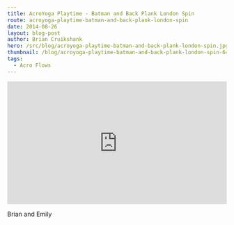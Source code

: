 ```yaml
---
title: AcroYoga Playtime - Batman and Back Plank London Spin
route: acroyoga-playtime-batman-and-back-plank-london-spin
date: 2014-08-26
layout: blog-post
author: Brian Cruikshank
hero: /src/blog/acroyoga-playtime-batman-and-back-plank-london-spin.jpg
thumbnail: /blog/acroyoga-playtime-batman-and-back-plank-london-spin-640x480.jpg
tags: 
  - Acro Flows
---
```

<style>.embed-container { position: relative; padding-bottom: 56.25%; height: 0; overflow: hidden; max-width: 100%; } .embed-container iframe, .embed-container object, .embed-container embed { position: absolute; top: 0; left: 0; width: 100%; height: 100%; }</style><div class='embed-container'><iframe src='https://www.youtube.com/embed/vEACcj7ujP0' frameborder='0' allowfullscreen></iframe></div>

Brian and Emily
